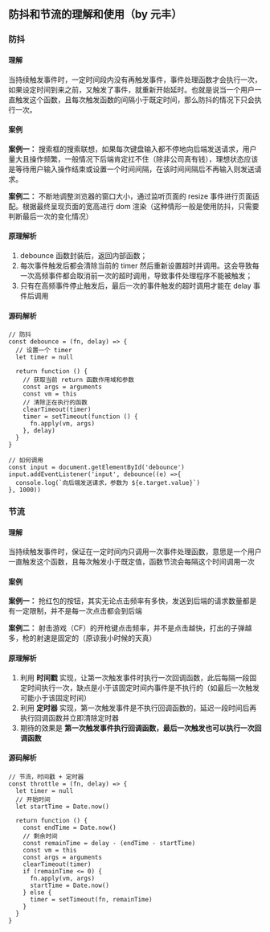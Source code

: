 ## 防抖和节流的理解和使用（by 元丰）

### 防抖

#### 理解

当持续触发事件时，一定时间段内没有再触发事件，事件处理函数才会执行一次，如果设定时间到来之前，又触发了事件，就重新开始延时。也就是说当一个用户一直触发这个函数，且每次触发函数的间隔小于既定时间，那么防抖的情况下只会执行一次。

#### 案例

**案例一：** 搜索框的搜索联想，如果每次键盘输入都不停地向后端发送请求，用户量大且操作频繁，一般情况下后端肯定扛不住（除非公司真有钱），理想状态应该是等待用户输入操作结束或设置一个时间间隔，在该时间间隔后不再输入则发送请求。

**案例二：** 不断地调整浏览器的窗口大小，通过监听页面的 resize 事件进行页面适配。根据最终呈现页面的宽高进行 dom 渲染（这种情形一般是使用防抖，只需要判断最后一次的变化情况）

#### 原理解析
1. debounce 函数封装后，返回内部函数；
2. 每次事件触发后都会清除当前的 timer 然后重新设置超时并调用。这会导致每一次高频事件都会取消前一次的超时调用，导致事件处理程序不能被触发；
3. 只有在高频事件停止触发后，最后一次的事件触发的超时调用才能在 delay 事件后调用

#### 源码解析
```
// 防抖
const debounce = (fn, delay) => {
  // 设置一个 timer
  let timer = null
  
  return function () {
    // 获取当前 return 函数作用域和参数
    const args = arguments
    const vm = this
    // 清除正在执行的函数
    clearTimeout(timer)
    timer = setTimeout(function () {
      fn.apply(vm, args)
    }, delay)
  }
}

// 如何调用
const input = document.getElementById('debounce')
input.addEventListener('input', debounce((e) =>{
  console.log(`向后端发送请求，参数为 ${e.target.value}`)
}, 1000))
```

### 节流

#### 理解

当持续触发事件时，保证在一定时间内只调用一次事件处理函数，意思是一个用户一直触发这个函数，且每次触发小于既定值，函数节流会每隔这个时间调用一次

#### 案例

**案例一：** 抢红包的按钮，其实无论点击频率有多快，发送到后端的请求数量都是有一定限制，并不是每一次点击都会到后端

**案例二：** 射击游戏（CF）的开枪键点击频率，并不是点击越快，打出的子弹越多，枪的射速是固定的（原谅我小时候的天真）

#### 原理解析

1. 利用 **时间戳** 实现，让第一次触发事件时执行一次回调函数，此后每隔一段固定时间执行一次，缺点是小于该固定时间内事件是不执行的（如最后一次触发可能小于该固定时间）
2. 利用 **定时器** 实现，第一次触发事件是不执行回调函数的，延迟一段时间后再执行回调函数并立即清除定时器
3. 期待的效果是 **第一次触发事件执行回调函数，最后一次触发也可以执行一次回调函数**

#### 源码解析

```
// 节流，时间戳 + 定时器
const throttle = (fn, delay) => {
  let timer = null
  // 开始时间
  let startTime = Date.now()

  return function () {
    const endTime = Date.now()
    // 剩余时间
    const remainTime = delay - (endTime - startTime)
    const vm = this
    const args = arguments
    clearTimeout(timer)
    if (remainTime <= 0) {
      fn.apply(vm, args)
      startTime = Date.now()
    } else {
      timer = setTimeout(fn, remainTime)
    }
  }
}
```
